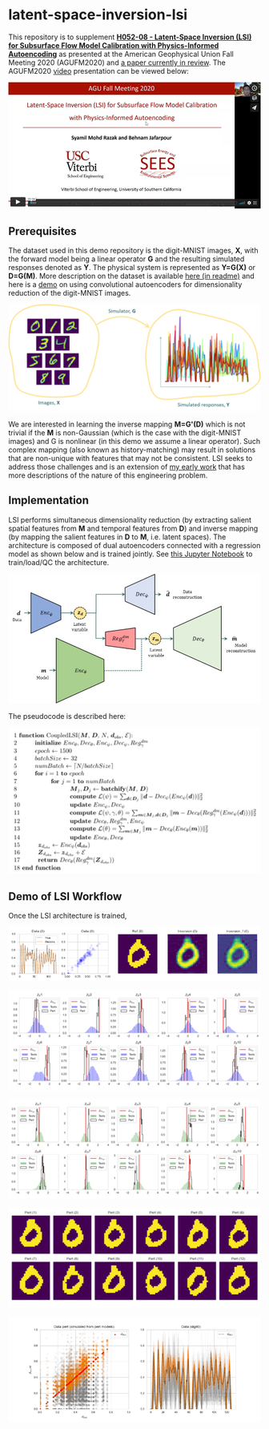 # latent-space-inversion-lsi

This repository is to supplement [**H052-08 - Latent-Space Inversion (LSI) for Subsurface Flow Model Calibration with Physics-Informed Autoencoding**](https://agu.confex.com/agu/fm20/meetingapp.cgi/Paper/753910) as presented at the American Geophysical Union Fall Meeting 2020 (AGUFM2020) and [a paper currently in review](https://scholar.google.com/citations?user=mQUFzL8AAAAJ&hl=en#d=gs_md_cita-d&u=%2Fcitations%3Fview_op%3Dview_citation%26hl%3Den%26user%3DmQUFzL8AAAAJ%26citation_for_view%3DmQUFzL8AAAAJ%3AYsMSGLbcyi4C%26tzom%3D480). The AGUFM2020 [video](https://vimeo.com/495980342) presentation can be viewed below:

[![Video](/readme/thumb2.png)](https://vimeo.com/495980342)

## Prerequisites

The dataset used in this demo repository is the digit-MNIST images, **X**, with the forward model being a linear operator **G** and the resulting simulated responses denoted as **Y**. The physical system is represented as **Y=G(X)** or **D=G(M)**. More description on the dataset is available [here (in readme)](https://github.com/rsyamil/cnn-regression) and here is a [demo](https://github.com/rsyamil/dimensionality-reduction-autoencoders) on using convolutional autoencoders for dimensionality reduction of the digit-MNIST images.

![ForwardModel](/readme/forwardmodel.png)

We are interested in learning the inverse mapping **M=G'(D)** which is not trivial if the **M** is non-Gaussian (which is the case with the digit-MNIST images) and G is nonlinear (in this demo we assume a linear operator). Such complex mapping (also known as history-matching) may result in solutions that are non-unique with features that may not be consistent. LSI seeks to address those challenges and is an extension of [my early work](https://link.springer.com/article/10.1007/s10596-020-09971-4) that has more descriptions of the nature of this engineering problem.

## Implementation

LSI performs simultaneous dimensionality reduction (by extracting salient spatial features from **M** and temporal features from **D**) and inverse mapping (by mapping the salient features in **D** to **M**, i.e. latent spaces). The architecture is composed of dual autoencoders connected with a regression model as shown below and is trained jointly. See [this Jupyter Notebook](https://github.com/rsyamil/latent-space-inversion-lsi/blob/main/qc-demo.ipynb) to train/load/QC the architecture.

![Arch](/readme/Archcombined.jpg)

The pseudocode is described here:

![Pseud](/readme/pseudocode.png)

## Demo of LSI Workflow

Once the LSI architecture is trained, 


![ref_all](/readme/test_sigs_ref_recons_demo.png)

![zds](/readme/test_zds_demo.png)

![zms](/readme/test_zms_demo.png)



![m_pert](/readme/test_m_pert_demo.png)

![d_pert](/readme/test_d_pert_demo.png)


